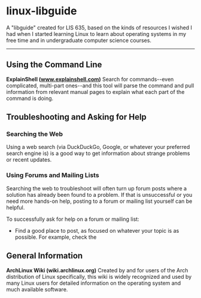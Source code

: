 # linux-libguide
A "libguide" created for LIS 635, based on the kinds of resources I wished I had when I started learning Linux to learn about operating systems in my free time and in undergraduate computer science courses.
* * *
## Using the Command Line
**ExplainShell (www.explainshell.com)**
Search for commands--even complicated, multi-part ones--and this tool will parse the command and pull information from relevant manual pages to explain what each part of the command is doing.

## Troubleshooting and Asking for Help
### Searching the Web
Using a web search (via DuckDuckGo, Google, or whatever your preferred search engine is) is a good way to get information about strange problems or recent updates.

### Using Forums and Mailing Lists
Searching the web to troubleshoot will often turn up forum posts where a solution has already been found to a problem. If that is unsuccessful or you need more hands-on help, posting to a forum or mailing list yourself can be helpful. 

To successfully ask for help on a forum or mailing list:
- Find a good place to post, as focused on whatever your topic is as possible. For example, check the 

## General Information
**ArchLinux Wiki (wiki.archlinux.org)**
Created by and for users of the Arch distribution of Linux specifically, this wiki is widely recognized and used by many Linux users for detailed information on the operating system and much available software.
